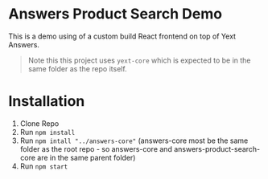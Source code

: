 # Answers Product Search Demo

This is a demo using of a custom build React frontend on top of Yext Answers.

> Note this this project uses `yext-core` which is expected to be in the same folder as the repo itself.

# Installation

1. Clone Repo
2. Run `npm install`
3. Run `npm intall "../answers-core"` (answers-core most be the same folder as the root repo - so answers-core and answers-product-search-core are in the same parent folder)
4. Run `npm start`
